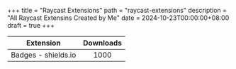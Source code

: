 +++
title = "Raycast Extensions"
path = "raycast-extensions"
description = "All Raycast Extensins Created by Me"
date = 2024-10-23T00:00:00+08:00
draft = true
+++

|      Extension      | Downloads |
| :-----------------: | :-------: |
| Badges - shields.io |   1000    |
